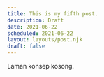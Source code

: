 ```yaml
---
title: This is my fifth post.
description: Draft
date: 2021-06-22
scheduled: 2021-06-22
layout: layouts/post.njk
draft: false
---
```


Laman konsep kosong.
